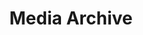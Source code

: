 ---
title: 'Media Archive'
layout: 'layouts/bookfeed.njk'
pagination:
  data: collections
  size: 1
  alias: genre
  filter: ['all', 'nav', 'blog', 'work', 'featuredWork', 'people', 'rss', 'media']
permalink: '/genre/{{ genre | slug }}/'
---
